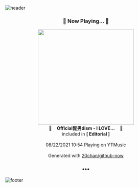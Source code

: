 ![header](https://capsule-render.vercel.app/api?type=wave&height=170&section=header&text=Hi.%20I'm%20SHIFT&fontColor=090707&fontAlignX=45&fontAlignY=65&fontSize=100)

<h3 align="center">🎵 Now Playing... 🎵</h3>
<p align="center">
  <a href="https://music.youtube.com/watch?v=QediG2CfLAA">
    <img width="300" src="https://lh3.googleusercontent.com/zZy89DQBNNe9nMoOeR-xiJKiINPI1Y1YzePRO2Fwt4pj20Tm_FkBHnQODMAoxapzaT_tiSacaKR3TiVb">
  </a>
  <br>
  🎵&nbsp&nbsp&nbsp <b>Official髭男dism - I LOVE...</b> &nbsp&nbsp&nbsp🎵
  <br>
  included in <b>[ Editorial ]</b>
  
  <br />
  <br />
  08/22/2021 10:54 Playing on YTMusic
  <br />
  <br />
  Generated with <a href="https://github.com/20chan/github-now">20chan/github-now</a>
</p>

<h3 align="center">•••</h3>

![footer](https://capsule-render.vercel.app/api?type=wave&height=150&section=footer)
